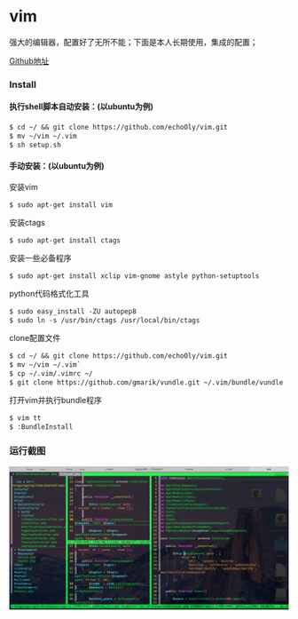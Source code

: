 # vim
强大的编辑器，配置好了无所不能；下面是本人长期使用，集成的配置；

[Github地址](https://github.com/echoOly/vim)

### Install

#### 执行shell脚本自动安装：(以ubuntu为例)

    $ cd ~/ && git clone https://github.com/echoOly/vim.git
    $ mv ~/vim ~/.vim
    $ sh setup.sh

#### 手动安装：(以ubuntu为例)

安装vim 

    $ sudo apt-get install vim
    
安装ctags

    $ sudo apt-get install ctags
    
安装一些必备程序

    $ sudo apt-get install xclip vim-gnome astyle python-setuptools

python代码格式化工具

    $ sudo easy_install -ZU autopep8
    $ sudo ln -s /usr/bin/ctags /usr/local/bin/ctags
    
clone配置文件

    $ cd ~/ && git clone https://github.com/echoOly/vim.git
    $ mv ~/vim ~/.vim`
    $ cp ~/.vim/.vimrc ~/
    $ git clone https://github.com/gmarik/vundle.git ~/.vim/bundle/vundle

打开vim并执行bundle程序

    $ vim tt
    $ :BundleInstall

### 运行截图

![screenshot.png](https://github.com/echoOly/vim/blob/master/screenshot.png?raw=true)

